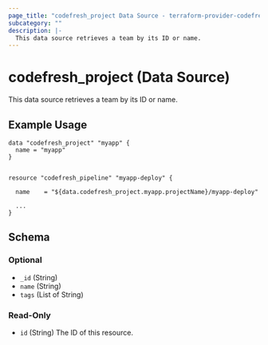 ```yaml
---
page_title: "codefresh_project Data Source - terraform-provider-codefresh"
subcategory: ""
description: |-
  This data source retrieves a team by its ID or name.
---
```


# codefresh_project (Data Source)

This data source retrieves a team by its ID or name.

## Example Usage

```hcl
data "codefresh_project" "myapp" {
  name = "myapp"
}


resource "codefresh_pipeline" "myapp-deploy" {

  name    = "${data.codefresh_project.myapp.projectName}/myapp-deploy"

  ...
}

```

<!-- schema generated by tfplugindocs -->
## Schema

### Optional

- `_id` (String)
- `name` (String)
- `tags` (List of String)

### Read-Only

- `id` (String) The ID of this resource.